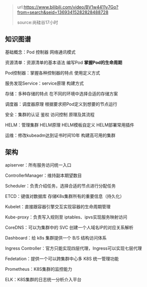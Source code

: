 >url:https://www.bilibili.com/video/BV1w4411y7Go?from=search&seid=13693415282828488728
>
>source:尚硅谷17小时

## 知识图谱

基础概念：Pod 控制器 网络通讯模式

资源清单：资源清单的基本语法 	编写Pod	**掌握Pod的生命周期**

Pod控制器：掌握各种控制器的特点	使用定义方式

服务发现Service：service原理	构建方式

存储：多种存储的特点	在不同的环境中选择合适的存储方案

调度器：调度器原理	根据要求把Pod定义到想要的节点运行

安全：集群的认证	鉴权	访问控制	原理及其流程

HELM：管理集群	HELM原理	HELM模板自定义	HELM部署常用插件

运维：修改kubeadm达到证书时间10年	构建高可用的集群

## 架构

apiserver：所有服务访问统一入口

ControllerManager：维持副本期望数目

Scheduler：负责介绍任务，选择合适的节点进行分配任务

ETCD：键值对数据库 存储K8s集群所有的重要信息（持久化）

Kubelet：直接跟容器引擎交互实现容器的生命周期管理

Kube-proxy：负责写入规则至 iptables、ipvs实现服务映射访问

CoreDNS：可以为集群中的 SVC 创建一个人域名IP的对应关系解析

Dashboard：给 k8s 集群提供一个 B/S 结构访问体系

Ingress Controller：官方只能实现四层代理，Ingress可以实现七层代理

Fedetation：提供一个可以跨集群中心多 K8S 统一管理功能

Prometheus：K8S集群的监控能力

ELK：K8S集群的日志统一分析介入平台





